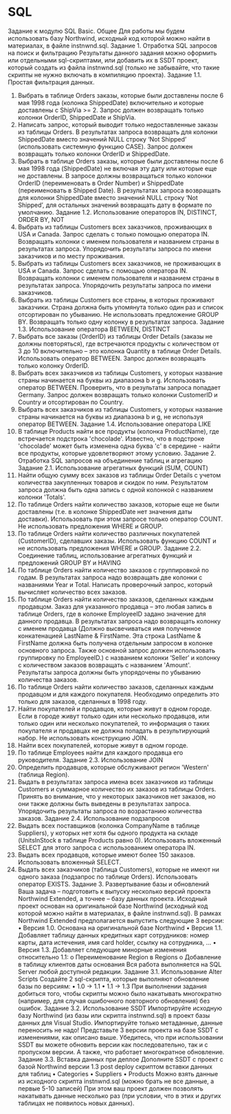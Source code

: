 # SQL
Задание к модулю SQL Basic.
Общее
Для работы мы будем использовать базу Northwind, исходный код которой можно найти в материалах, в файле instnwnd.sql.
Задание 1. Отработка SQL запросов на поиск и фильтрацию
Результаты данного задания можно оформить или отдельными sql-скриптами, или добавить их в SSDT проект, который создать из файла instnwnd.sql (только не забывайте, что такие скрипты не нужно включать в компиляцию проекта).
Задание 1.1. Простая фильтрация данных.
1.	Выбрать в таблице Orders заказы, которые были доставлены после 6 мая 1998 года (колонка ShippedDate) включительно и которые доставлены с ShipVia >= 2. Запрос должен возвращать только колонки OrderID, ShippedDate и ShipVia. 
2.	Написать запрос, который выводит только недоставленные заказы из таблицы Orders. В результатах запроса возвращать для колонки ShippedDate вместо значений NULL строку ‘Not Shipped’ (использовать системную функцию CASЕ). Запрос должен возвращать только колонки OrderID и ShippedDate.
3.	Выбрать в таблице Orders заказы, которые были доставлены после 6 мая 1998 года (ShippedDate) не включая эту дату или которые еще не доставлены. В запросе должны возвращаться только колонки OrderID (переименовать в Order Number) и ShippedDate (переименовать в Shipped Date). В результатах запроса возвращать для колонки ShippedDate вместо значений NULL строку ‘Not Shipped’, для остальных значений возвращать дату в формате по умолчанию.
Задание 1.2. Использование операторов IN, DISTINCT, ORDER BY, NOT
1.	Выбрать из таблицы Customers всех заказчиков, проживающих в USA и Canada. Запрос сделать с только помощью оператора IN. Возвращать колонки с именем пользователя и названием страны в результатах запроса. Упорядочить результаты запроса по имени заказчиков и по месту проживания.
2.	Выбрать из таблицы Customers всех заказчиков, не проживающих в USA и Canada. Запрос сделать с помощью оператора IN. Возвращать колонки с именем пользователя и названием страны в результатах запроса. Упорядочить результаты запроса по имени заказчиков.
3.	Выбрать из таблицы Customers все страны, в которых проживают заказчики. Страна должна быть упомянута только один раз и список отсортирован по убыванию. Не использовать предложение GROUP BY. Возвращать только одну колонку в результатах запроса. 
Задание 1.3. Использование оператора BETWEEN, DISTINCT
1.	Выбрать все заказы (OrderID) из таблицы Order Details (заказы не должны повторяться), где встречаются продукты с количеством от 3 до 10 включительно – это колонка Quantity в таблице Order Details. Использовать оператор BETWEEN. Запрос должен возвращать только колонку OrderID.
2.	Выбрать всех заказчиков из таблицы Customers, у которых название страны начинается на буквы из диапазона b и g. Использовать оператор BETWEEN. Проверить, что в результаты запроса попадает Germany. Запрос должен возвращать только колонки CustomerID и Country и отсортирован по Country.
3.	Выбрать всех заказчиков из таблицы Customers, у которых название страны начинается на буквы из диапазона b и g, не используя оператор BETWEEN. 
Задание 1.4. Использование оператора LIKE
1.	В таблице Products найти все продукты (колонка ProductName), где встречается подстрока 'chocolade'. Известно, что в подстроке 'chocolade' может быть изменена одна буква 'c' в середине - найти все продукты, которые удовлетворяют этому условию. 
Задание 2. Отработка SQL запросов на объединение таблиц и агрегацию
Задание 2.1. Использование агрегатных функций (SUM, COUNT)
1.	Найти общую сумму всех заказов из таблицы Order Details с учетом количества закупленных товаров и скидок по ним. Результатом запроса должна быть одна запись с одной колонкой с названием колонки 'Totals'.
2.	По таблице Orders найти количество заказов, которые еще не были доставлены (т.е. в колонке ShippedDate нет значения даты доставки). Использовать при этом запросе только оператор COUNT. Не использовать предложения WHERE и GROUP.
3.	По таблице Orders найти количество различных покупателей (CustomerID), сделавших заказы. Использовать функцию COUNT и не использовать предложения WHERE и GROUP.
Задание 2.2. Соединение таблиц, использование агрегатных функций и предложений GROUP BY и HAVING 
1.	По таблице Orders найти количество заказов с группировкой по годам. В результатах запроса надо возвращать две колонки c названиями Year и Total. Написать проверочный запрос, который вычисляет количество всех заказов.
2.	По таблице Orders найти количество заказов, cделанных каждым продавцом. Заказ для указанного продавца – это любая запись в таблице Orders, где в колонке EmployeeID задано значение для данного продавца. В результатах запроса надо возвращать колонку с именем продавца (Должно высвечиваться имя полученное конкатенацией LastName & FirstName. Эта строка LastName & FirstName должна быть получена отдельным запросом в колонке основного запроса. Также основной запрос должен использовать группировку по EmployeeID.) с названием колонки ‘Seller’ и колонку c количеством заказов возвращать с названием 'Amount'. Результаты запроса должны быть упорядочены по убыванию количества заказов. 
3.	По таблице Orders найти количество заказов, сделанных каждым продавцом и для каждого покупателя. Необходимо определить это только для заказов, сделанных в 1998 году. 
4.	Найти покупателей и продавцов, которые живут в одном городе. Если в городе живут только один или несколько продавцов, или только один или несколько покупателей, то информация о таких покупателя и продавцах не должна попадать в результирующий набор. Не использовать конструкцию JOIN. 
5.	Найти всех покупателей, которые живут в одном городе. 
6.	По таблице Employees найти для каждого продавца его руководителя.
Задание 2.3. Использование JOIN
1.	Определить продавцов, которые обслуживают регион 'Western' (таблица Region). 
2.	Выдать в результатах запроса имена всех заказчиков из таблицы Customers и суммарное количество их заказов из таблицы Orders. Принять во внимание, что у некоторых заказчиков нет заказов, но они также должны быть выведены в результатах запроса. Упорядочить результаты запроса по возрастанию количества заказов.
Задание 2.4. Использование подзапросов
1.	Выдать всех поставщиков (колонка CompanyName в таблице Suppliers), у которых нет хотя бы одного продукта на складе (UnitsInStock в таблице Products равно 0). Использовать вложенный SELECT для этого запроса с использованием оператора IN. 
2.	Выдать всех продавцов, которые имеют более 150 заказов. Использовать вложенный SELECT.
3.	Выдать всех заказчиков (таблица Customers), которые не имеют ни одного заказа (подзапрос по таблице Orders). Использовать оператор EXISTS.
Задание 3. Развертывание базы и обновлений
Ваша задача – подготовить к выпуску несколько версий проекта Northwind Extended, а точнее – базу данных проекта. Исходный проект основан на оригинальной базе Northwind (исходный код которой можно найти в материалах, в файле instnwnd.sql).
В рамках Northwind Extended предполагается выпустить следующие 3 версии:
•	Версия 1.0. Основана на оригинальной базе Northwind
•	Версия 1.1. Добавляет таблицу данных кредитных карт сотрудников: номер карты, дата истечения, имя card holder, ссылку на сотрудника, …
•	Версия 1.3. Добавляет следующие минорные изменения относительно 1.1:
o	Переименование Region в Regions
o	Добавление в таблицу клиентов даты основания
Вся работа выполняется на SQL Server любой доступной редакции.
Задание 3.1. Использование Alter Scripts
Создайте 2 sql-скрипта, которые выполняют обновление базы по версиям:
•	1.0 -> 1.1
•	1.1 -> 1.3
При выполнении задания добиться того, чтобы скрипты можно было накатывать многократно (например, для случая ошибочного повторного обновления) без ошибок. 
Задание 3.2. Использование SSDT
Импортируйте исходную базу Northwind (из базы или скрипта instnwnd.sql) в проект базы данных для Visual Studio. Импортируйте только метаданные, данные переносить не надо!
Представьте 3 версии проекта на базе SSDT с изменениями, как описано выше. 
Убедитесь, что при использовании SSDT вы можете обновить версии как последовательно, так и с пропуском версии. А также, что работает многократное обновление.
Задание 3.3. Вставка данных при деплое
Дополните SSDT с проект с базой Northwind версии 1.3 post deploy скриптом вставки данных для таблиц
•	Categories
•	Suppliers
•	Products
Можно взять данные из исходного скрипта instnwnd.sql (можно брать не все данные, а первые 5-10 записей)
При этом ваш проект должен позволять накатывать данные несколько раз (при условии, что в этих и других таблицах не появилось новых данных).
